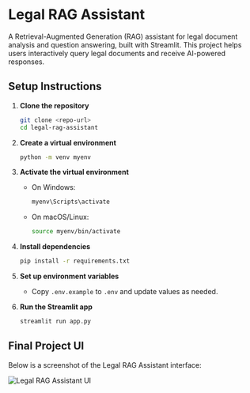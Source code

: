 # Legal RAG Assistant

A Retrieval-Augmented Generation (RAG) assistant for legal document analysis and question answering, built with Streamlit. This project helps users interactively query legal documents and receive AI-powered responses.

## Setup Instructions

1. **Clone the repository**
   ```sh
   git clone <repo-url>
   cd legal-rag-assistant
   ```

2. **Create a virtual environment**
   ```sh
   python -m venv myenv
   ```

3. **Activate the virtual environment**

   - On Windows:
     ```sh
     myenv\Scripts\activate
     ```
   - On macOS/Linux:
     ```sh
     source myenv/bin/activate
     ```

4. **Install dependencies**
   ```sh
   pip install -r requirements.txt
   ```

5. **Set up environment variables**
   - Copy `.env.example` to `.env` and update values as needed.

6. **Run the Streamlit app**
   ```sh
   streamlit run app.py
   ```

## Final Project UI

Below is a screenshot of the Legal RAG Assistant interface:

![Legal RAG Assistant UI](assets/final_project_ui.png)